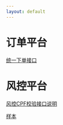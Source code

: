 ```yaml
---
layout: default
---
```


# [](#server)订单平台

[统一下单接口](api/CreateOrder)

# [](#fcontrol)风控平台

[风控CPF校验接口说明](api/QueryCpfInfo)

[样本](docs/sample)
